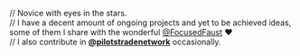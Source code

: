 // Novice with eyes in the stars. \
// I have a decent amount of ongoing projects and yet to be achieved ideas, some of them I share with the wonderful [@FocusedFaust](https://github.com/FocusedFaust) ❤️ \
// I also contribute in **[@pilotstradenetwork](https://github.com/pilotstradenetwork)** occasionally.
